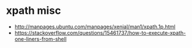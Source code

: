 # xpath misc

- http://manpages.ubuntu.com/manpages/xenial/man1/xpath.1p.html
- https://stackoverflow.com/questions/15461737/how-to-execute-xpath-one-liners-from-shell

